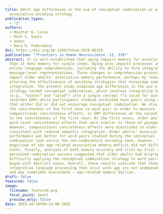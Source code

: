 ```yaml
---
title: Adult age differences in the use of conceptual combination as an
  associative encoding strategy
publication_types:
  - "2"
authors:
  - Heather D. Lucas
  - Resh S. Gupta
  - admin
  - Kara D. Federmeier
doi: https://doi.org/10.3389/fnhum.2019.00339
publication: "*Frontiers in Human Neuroscience, 13, 339*"
abstract: It is well-established that aging impairs memory for associations more
  than it does memory for single items. Aging also impacts processes involved in
  online language comprehension, including the ability to form integrated,
  message-level representations. These changes in comprehension processes could
  impact older adults’ associative memory performance, perhaps by reducing or
  altering the effectiveness of encoding strategies that encourage semantic
  integration. The present study examined age differences in the use of a
  strategy termed conceptual combination, which involves integrating two words
  (e.g., “winter” and “salad”) into a single concept (“a salad for winter”). We
  recorded ERPs while participants studied unrelated noun pairs using a strategy
  that either did or did not encourage conceptual combination. We also varied
  the concreteness of the first noun in each pair in order to measure
  compositional concreteness effects, or ERP differences at the second noun due
  to the concreteness of the first noun. At the first nouns, older adults showed
  word-level concreteness effects that were similar to those of younger adults.
  However, compositional concreteness effects were diminished in older adults,
  consistent with reduced semantic integration. Older adults’ associative memory
  performance was better for word pairs studied during the conceptual
  combination task versus the non-combinatory encoding task; however, the
  magnitude of the age-related associative memory deficit did not differ between
  tasks. Finally, analyses of both memory accuracy and trial-by-trial ratings of
  perceived combination success suggested that older adults had disproportionate
  difficulty applying the conceptual combination strategy to word pairs that
  began with abstract nouns. Overall, these results indicate that changes to
  integrative language processing that occur with age are not independent of –
  and may sometimes exacerbate – age-related memory decline.
draft: false
featured: false
image:
  filename: featured.png
  focal_point: Smart
  preview_only: false
date: 2019-10-10T00:14:00.106Z
---
```


